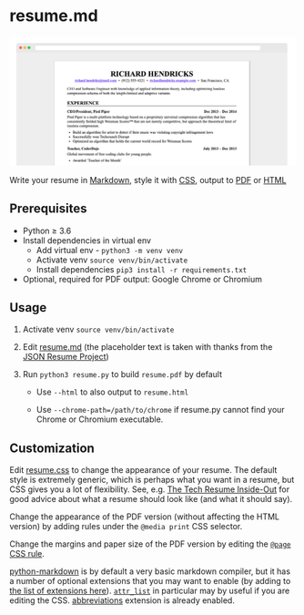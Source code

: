 # resume.md

![Resume](resume.png)

Write your resume in
[Markdown](https://raw.githubusercontent.com/mikepqr/resume.md/main/resume.md),
style it with [CSS](resume.css), output to [PDF](resume.pdf) or [HTML](resume.html)


## Prerequisites

 - Python ≥ 3.6
 - Install dependencies in virtual env 
   - Add virtual env - `python3 -m venv venv`
   - Activate venv `source venv/bin/activate`
   - Install dependencies `pip3 install -r requirements.txt`
 - Optional, required for PDF output: Google Chrome or Chromium

## Usage
 1. Activate venv `source venv/bin/activate` 
 2. Edit [resume.md](resume.md) (the placeholder text is taken with thanks from
    the [JSON Resume Project](https://jsonresume.org/themes/))

 3. Run `python3 resume.py` to build `resume.pdf` by default

     - Use `--html` to also output to `resume.html`

     - Use `--chrome-path=/path/to/chrome` if resume.py cannot find your Chrome
       or Chromium executable.

## Customization

Edit [resume.css](resume.css) to change the appearance of your resume. The
default style is extremely generic, which is perhaps what you want in a resume,
but CSS gives you a lot of flexibility. See, e.g. [The Tech Resume
Inside-Out](https://www.thetechinterview.com/) for good advice about what a
resume should look like (and what it should say).

Change the appearance of the PDF version (without affecting the HTML version) by
adding rules under the `@media print` CSS selector.

Change the margins and paper size of the PDF version by editing the [`@page` CSS
rule](https://developer.mozilla.org/en-US/docs/Web/CSS/%40page/size).

[python-markdown](https://python-markdown.github.io/) is by default a very basic
markdown compiler, but it has a number of optional extensions that you may want
to enable (by adding to [the list of extensions
here](https://github.com/mikepqr/resume.md/blob/f1b0699a9b66833cb67bb59111f45a09ed3c0f7e/resume.py#L112)).
<code><a
href="https://python-markdown.github.io/extensions/attr_list/">attr_list</a></code>
in particular may by useful if you are editing the CSS.
[abbreviations](https://python-markdown.github.io/extensions/abbreviations/)
extension is already enabled.
